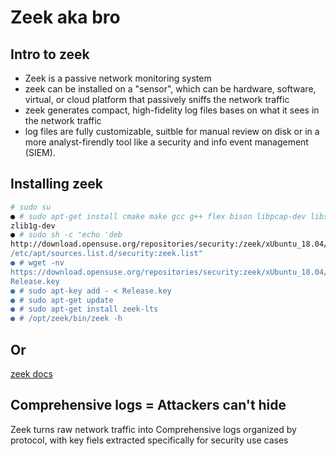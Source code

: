 # Zeek aka bro

##  Intro to zeek 
  - Zeek is a passive network monitoring system
  - zeek can be installed on a "sensor", which can be hardware, software, virtual, or cloud platform that passively sniffs the network traffic
  - zeek generates compact, high-fidelity log files bases on what it sees in the network traffic
  - log files are fully customizable, suitble for manual review on disk or in a more analyst-firendly tool like a security and info event management (SIEM).
  
  ## Installing zeek
  ```bash
  # sudo su
● # sudo apt-get install cmake make gcc g++ flex bison libpcap-dev libssl-dev python-dev swig
zlib1g-dev
● # sudo sh -c "echo 'deb
http://download.opensuse.org/repositories/security:/zeek/xUbuntu_18.04/ /' >
/etc/apt/sources.list.d/security:zeek.list"
● # wget -nv
https://download.opensuse.org/repositories/security:zeek/xUbuntu_18.04/Release.key -O
Release.key
● # sudo apt-key add - < Release.key
● # sudo apt-get update
● # sudo apt-get install zeek-lts
● # /opt/zeek/bin/zeek -h

``` 
## Or 
[zeek docs](https://docs.zeek.org/en/master/install.html)

## Comprehensive logs = Attackers can't hide

<p>
   Zeek turns raw network traffic into Comprehensive logs organized by protocol, with key fiels extracted specifically for security use cases
   </p>
   
   


